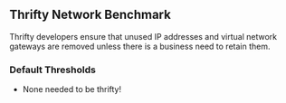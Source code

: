 ## Thrifty Network Benchmark

Thrifty developers ensure that unused IP addresses and virtual network gateways are removed unless there is a business need to retain them.

### Default Thresholds

- None needed to be thrifty!